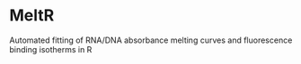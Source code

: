 # MeltR
Automated fitting of RNA/DNA absorbance melting curves and fluorescence binding isotherms in R 
